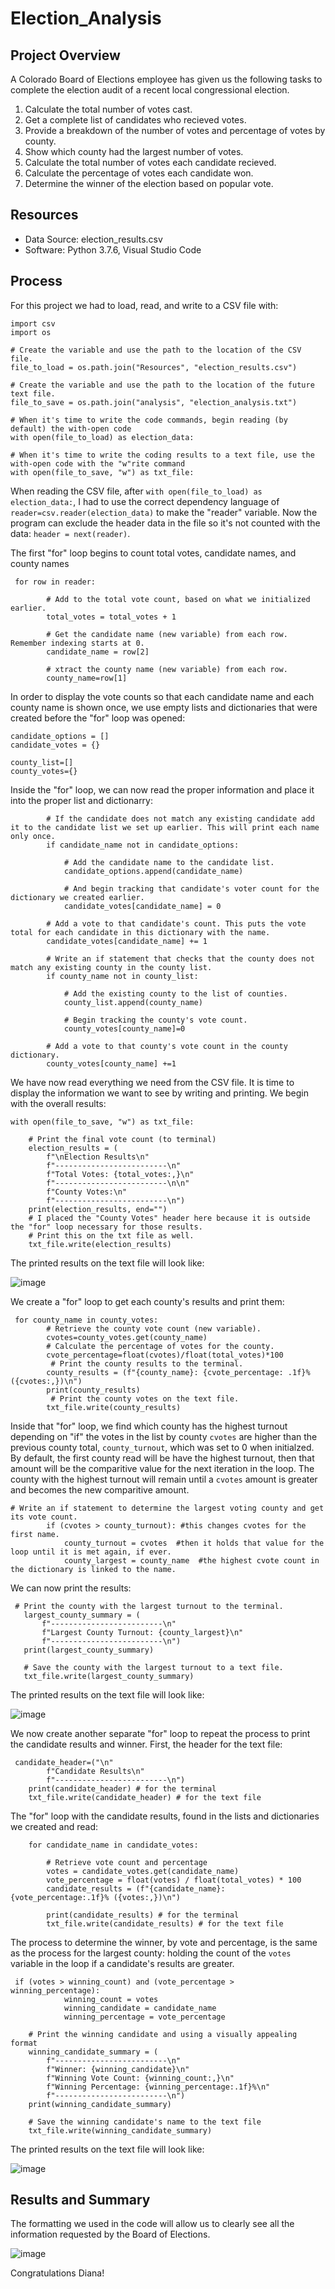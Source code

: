 # Election_Analysis

## Project Overview
A Colorado Board of Elections employee has given us the following tasks to complete the election audit of a recent local congressional election.

1. Calculate the total number of votes cast.
2. Get a complete list of candidates who recieved votes.
3. Provide a breakdown of the number of votes and percentage of votes by county.
4. Show which county had the largest number of votes.
5. Calculate the total number of votes each candidate recieved.
6. Calculate the percentage of votes each candidate won.
7. Determine the winner of the election based on popular vote.

## Resources
- Data Source: election_results.csv
- Software: Python 3.7.6, Visual Studio Code

## Process
For this project we had to load, read, and write to a CSV file with:

```
import csv
import os
```
```
# Create the variable and use the path to the location of the CSV file.
file_to_load = os.path.join("Resources", "election_results.csv")
```
```
# Create the variable and use the path to the location of the future text file.
file_to_save = os.path.join("analysis", "election_analysis.txt")
```
```
# When it's time to write the code commands, begin reading (by default) the with-open code
with open(file_to_load) as election_data:
```
```
# When it's time to write the coding results to a text file, use the with-open code with the "w"rite command
with open(file_to_save, "w") as txt_file:
```
When reading the CSV file, after `with open(file_to_load) as election_data:`, I had to use the correct dependency language of `reader=csv.reader(election_data)` to make the "reader" variable.  Now the program can exclude the header data in the file so it's not counted with the data:  `header = next(reader)`.

The first "for" loop begins to count total votes, candidate names, and county names
```
 for row in reader:

        # Add to the total vote count, based on what we initialized earlier.
        total_votes = total_votes + 1

        # Get the candidate name (new variable) from each row. Remember indexing starts at 0.
        candidate_name = row[2]

        # xtract the county name (new variable) from each row.
        county_name=row[1]
```
In order to display the vote counts so that each candidate name and each county name is shown once, we use empty lists and dictionaries that were created before the "for" loop was opened:
```
candidate_options = []
candidate_votes = {}

county_list=[]
county_votes={}
```
Inside the "for" loop, we can now read the proper information and place it into the proper list and dictionarry:
```
        # If the candidate does not match any existing candidate add it to the candidate list we set up earlier. This will print each name only once.
        if candidate_name not in candidate_options:

            # Add the candidate name to the candidate list.
            candidate_options.append(candidate_name)

            # And begin tracking that candidate's voter count for the dictionary we created earlier.
            candidate_votes[candidate_name] = 0

        # Add a vote to that candidate's count. This puts the vote total for each candidate in this dictionary with the name.
        candidate_votes[candidate_name] += 1

        # Write an if statement that checks that the county does not match any existing county in the county list.
        if county_name not in county_list:

            # Add the existing county to the list of counties.
            county_list.append(county_name)

            # Begin tracking the county's vote count.
            county_votes[county_name]=0

        # Add a vote to that county's vote count in the county dictionary.
        county_votes[county_name] +=1
```
We have now read everything we need from the CSV file.  It is time to display the information we want to see by writing and printing.
We begin with the overall results:
```
with open(file_to_save, "w") as txt_file:

    # Print the final vote count (to terminal)
    election_results = (
        f"\nElection Results\n"
        f"-------------------------\n"
        f"Total Votes: {total_votes:,}\n"
        f"-------------------------\n\n"
        f"County Votes:\n"
        f"-------------------------\n")   
    print(election_results, end="")
    # I placed the "County Votes" header here because it is outside the "for" loop necessary for those results.
    # Print this on the txt file as well.
    txt_file.write(election_results)
```
The printed results on the text file will look like:

![image](https://github.com/jakatz87/Election_Analysis/blob/main/Resources/General%20Results%20Header.png)


We create a "for" loop to get each county's results and print them:
```
 for county_name in county_votes:
        # Retrieve the county vote count (new variable).
        cvotes=county_votes.get(county_name)
        # Calculate the percentage of votes for the county.
        cvote_percentage=float(cvotes)/float(total_votes)*100
         # Print the county results to the terminal.
        county_results = (f"{county_name}: {cvote_percentage: .1f}% ({cvotes:,})\n")
        print(county_results)
         # Print the county votes on the text file.
        txt_file.write(county_results)
```
Inside that "for" loop, we find which county has the highest turnout depending on "if" the votes in the list by county `cvotes` are higher than the previous county total, `county_turnout`, which was set to 0 when initialzed.  By default, the first county read will be have the highest turnout, then that amount will be the comparitive value for the next iteration in the loop.  The county with the highest turnout will remain until a `cvotes` amount is greater and becomes the new comparitive amount.
```
# Write an if statement to determine the largest voting county and get its vote count.
        if (cvotes > county_turnout): #this changes cvotes for the first name.
            county_turnout = cvotes  #then it holds that value for the loop until it is met again, if ever.
            county_largest = county_name  #the highest cvote count in the dictionary is linked to the name.
 ```
 We can now print the results:
 ```
  # Print the county with the largest turnout to the terminal.
    largest_county_summary = (
        f"-------------------------\n"
        f"Largest County Turnout: {county_largest}\n"
        f"-------------------------\n")
    print(largest_county_summary)

    # Save the county with the largest turnout to a text file.
    txt_file.write(largest_county_summary)
```
The printed results on the text file will look like:

![image](https://github.com/jakatz87/Election_Analysis/blob/main/Resources/County%20Turnout%20Print%20Results.png)


We now create another separate "for" loop to repeat the process to print the candidate results and winner.
First, the header for the text file:
```
 candidate_header=("\n"
        f"Candidate Results\n"
        f"-------------------------\n")
    print(candidate_header) # for the terminal
    txt_file.write(candidate_header) # for the text file
```
The "for" loop with the candidate results, found in the lists and dictionaries we created and read:
```
    for candidate_name in candidate_votes:

        # Retrieve vote count and percentage
        votes = candidate_votes.get(candidate_name)
        vote_percentage = float(votes) / float(total_votes) * 100
        candidate_results = (f"{candidate_name}: {vote_percentage:.1f}% ({votes:,})\n")

        print(candidate_results) # for the terminal
        txt_file.write(candidate_results) # for the text file
```
The process to determine the winner, by vote and percentage, is the same as the process for the largest county: holding the count of the `votes` variable in the loop if a candidate's results are greater.
```
 if (votes > winning_count) and (vote_percentage > winning_percentage):
            winning_count = votes
            winning_candidate = candidate_name
            winning_percentage = vote_percentage

    # Print the winning candidate and using a visually appealing format
    winning_candidate_summary = (
        f"-------------------------\n"
        f"Winner: {winning_candidate}\n"
        f"Winning Vote Count: {winning_count:,}\n"
        f"Winning Percentage: {winning_percentage:.1f}%\n"
        f"-------------------------\n")
    print(winning_candidate_summary)

    # Save the winning candidate's name to the text file
    txt_file.write(winning_candidate_summary)
```
The printed results on the text file will look like:

![image](https://github.com/jakatz87/Election_Analysis/blob/main/Resources/Candidate%20Print%20Results.png)


## Results and Summary
The formatting we used in the code will allow us to clearly see all the information requested by the Board of Elections.

![image](https://github.com/jakatz87/Election_Analysis/blob/main/Resources/Results%20Screenshot.png)

Congratulations Diana!
